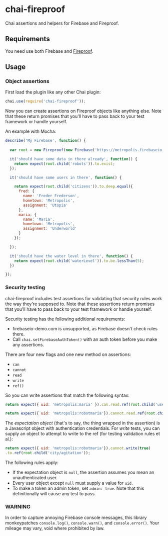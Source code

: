 chai-fireproof
==============

Chai assertions and helpers for Firebase and Fireproof.

## Requirements
You need use both Firebase and [Fireproof](https://github.com/casetext/fireproof).

## Usage

### Object assertions

First load the plugin like any other Chai plugin:

```javascript
chai.use(require('chai-fireproof'));
```

Now you can create assertions on Fireproof objects like anything else.
Note that these return promises that you'll have to pass back to your test framework
or handle yourself.

An example with Mocha:
```javascript
describe('My Firebase', function() {
  
  var root = new Fireproof(new Firebase('https://metropolis.firebaseio.com'));

  it('should have some data in there already', function() {
    return expect(root.child('robots')).to.exist;
  });

  it('should have some users in there', function() {

    return expect(root.child('citizens')).to.deep.equal({
      fred: {
        name: 'Freder Frederson',
        hometown: 'Metropolis',
        assignment: 'Utopia'
      },
      maria: {
        name: 'Maria',
        hometown: 'Metropolis',
        assignment: 'Underworld'
      }
    });

  });

  it('should have the water level in there', function() {
    return expect(root.child('waterLevel')).to.be.lessThan(5);
  })

});
```

### Security testing

chai-fireproof includes test assertions for validating that security rules work
the way they're supposed to. Note that these assertions return promises that
you'll have to pass back to your test framework or handle yourself.

Security testing has the following additional requirements:
- firebaseio-demo.com is unsupported, as Firebase doesn't check rules there.
- Call ```chai.setFirebaseAuthToken()``` with an auth token before you make any assertions.

There are four new flags and one new method on assertions:
- ```can```
- ```cannot```
- ```read```
- ```write```
- ```ref()```

So you can write assertions that match the following syntax: 

```javascript
return expect({ uid: 'metropolis:maria' }).can.read.ref(root.child('users/maria'));
```

```javascript
return expect({ uid: 'metropolis:robotmaria'}).cannot.read.ref(root.child('users/maria'));
```

The _expectation object_ (that's to say, the thing wrapped in the assertion) is a
Javascript object with authentication credentials. For _write_ tests, you can supply
an object to attempt to write to the ref (for testing validation rules et al.):

```javascript
return expect({ uid: 'metropolis:robotmaria'}).cannot.write(true)
.to.ref(root.child('city/agitation'));
```

The following rules apply:
- If the expectation object is ```null```, the assertion assumes you mean an unauthenticated user.
- Every user object except ```null``` must supply a value for ```uid```.
- To make a token an admin token, set ```admin: true```. Note that this definitionally will cause
any test to pass.


### WARNING

In order to capture annoying Firebase console messages, this library monkeypatches
```console.log()```, ```console.warn()```, and ```console.error()```. Your
mileage may vary, void where prohibited by law.
